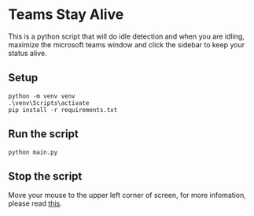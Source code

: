 # Teams Stay Alive
This is a python script that will do idle detection and when you are idling, maximize the microsoft teams window and click the sidebar to keep your status alive.

## Setup
```lang=bash
python -m venv venv
.\venv\Scripts\activate
pip install -r requirements.txt
```

## Run the script
```lang=bash
python main.py
```
## Stop the script
Move your mouse to the upper left corner of screen, for more infomation, please read [this](https://pyautogui.readthedocs.io/en/latest/quickstart.html#fail-safes).
